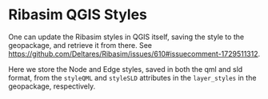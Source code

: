 # Ribasim QGIS Styles

One can update the Ribasim styles in QGIS itself, saving the style to the geopackage, and retrieve it from there.
See https://github.com/Deltares/Ribasim/issues/610#issuecomment-1729511312.

Here we store the Node and Edge styles, saved in both the qml and sld format, from the `styleQML` and `styleSLD` attributes in the `layer_styles` in the geopackage, respectively.
